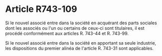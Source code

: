 # Article R743-109

Si le nouvel associé entre dans la société en acquérant des parts sociales dont les associés ou l'un ou certains de ceux-ci sont titulaires, il est procédé conformément aux articles R. 743-44 et R. 743-99.

Si le nouvel associé entre dans la société en apportant sa seule industrie, les dispositions du premier alinéa de l'article R. 743-31 sont applicables.
